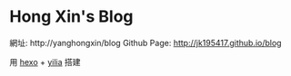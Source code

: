 # Hong Xin's Blog
網址: http://yanghongxin/blog
Github Page: http://jk195417.github.io/blog

用 [hexo](https://github.com/hexojs/hexo) + [yilia](https://github.com/litten/hexo-theme-yilia) 搭建
